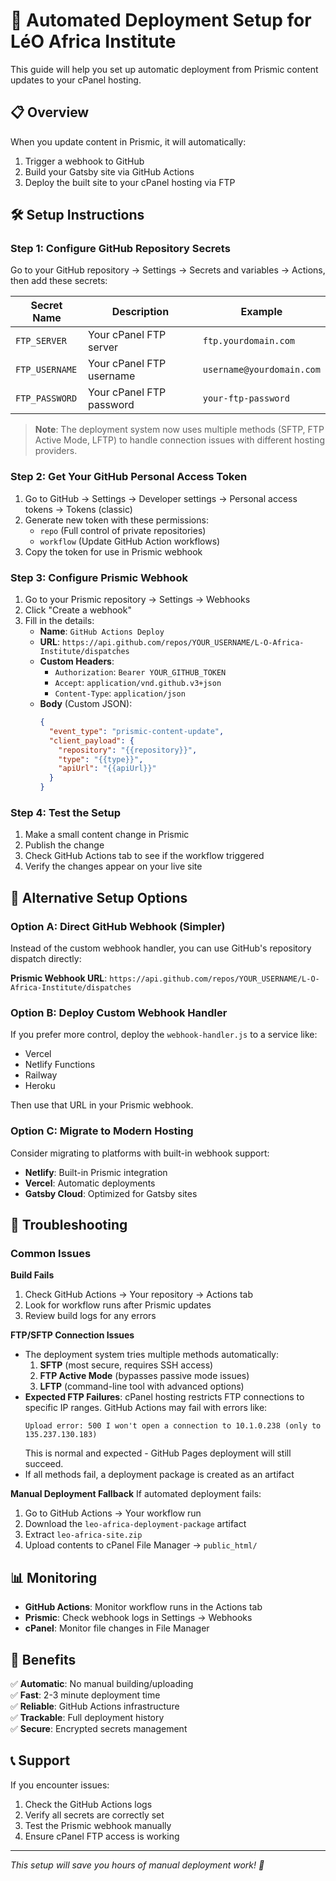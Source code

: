 # 🚀 Automated Deployment Setup for LéO Africa Institute

This guide will help you set up automatic deployment from Prismic content updates to your cPanel hosting.

## 📋 Overview

When you update content in Prismic, it will automatically:
1. Trigger a webhook to GitHub
2. Build your Gatsby site via GitHub Actions
3. Deploy the built site to your cPanel hosting via FTP

## 🛠️ Setup Instructions

### Step 1: Configure GitHub Repository Secrets

Go to your GitHub repository → Settings → Secrets and variables → Actions, then add these secrets:

| Secret Name | Description | Example |
|-------------|-------------|---------|
| `FTP_SERVER` | Your cPanel FTP server | `ftp.yourdomain.com` |
| `FTP_USERNAME` | Your cPanel FTP username | `username@yourdomain.com` |
| `FTP_PASSWORD` | Your cPanel FTP password | `your-ftp-password` |

> **Note**: The deployment system now uses multiple methods (SFTP, FTP Active Mode, LFTP) to handle connection issues with different hosting providers.

### Step 2: Get Your GitHub Personal Access Token

1. Go to GitHub → Settings → Developer settings → Personal access tokens → Tokens (classic)
2. Generate new token with these permissions:
   - `repo` (Full control of private repositories)
   - `workflow` (Update GitHub Action workflows)
3. Copy the token for use in Prismic webhook

### Step 3: Configure Prismic Webhook

1. Go to your Prismic repository → Settings → Webhooks
2. Click "Create a webhook"
3. Fill in the details:
   - **Name**: `GitHub Actions Deploy`
   - **URL**: `https://api.github.com/repos/YOUR_USERNAME/L-O-Africa-Institute/dispatches`
   - **Custom Headers**:
     - `Authorization`: `Bearer YOUR_GITHUB_TOKEN`
     - `Accept`: `application/vnd.github.v3+json`
     - `Content-Type`: `application/json`
   - **Body** (Custom JSON):
     ```json
     {
       "event_type": "prismic-content-update",
       "client_payload": {
         "repository": "{{repository}}",
         "type": "{{type}}",
         "apiUrl": "{{apiUrl}}"
       }
     }
     ```

### Step 4: Test the Setup

1. Make a small content change in Prismic
2. Publish the change
3. Check GitHub Actions tab to see if the workflow triggered
4. Verify the changes appear on your live site

## 🔧 Alternative Setup Options

### Option A: Direct GitHub Webhook (Simpler)

Instead of the custom webhook handler, you can use GitHub's repository dispatch directly:

**Prismic Webhook URL**: `https://api.github.com/repos/YOUR_USERNAME/L-O-Africa-Institute/dispatches`

### Option B: Deploy Custom Webhook Handler

If you prefer more control, deploy the `webhook-handler.js` to a service like:
- Vercel
- Netlify Functions
- Railway
- Heroku

Then use that URL in your Prismic webhook.

### Option C: Migrate to Modern Hosting

Consider migrating to platforms with built-in webhook support:
- **Netlify**: Built-in Prismic integration
- **Vercel**: Automatic deployments
- **Gatsby Cloud**: Optimized for Gatsby sites

## 🚨 Troubleshooting

### Common Issues

**Build Fails**
1. Check GitHub Actions → Your repository → Actions tab
2. Look for workflow runs after Prismic updates
3. Review build logs for any errors

**FTP/SFTP Connection Issues**
- The deployment system tries multiple methods automatically:
  1. **SFTP** (most secure, requires SSH access)
  2. **FTP Active Mode** (bypasses passive mode issues)
  3. **LFTP** (command-line tool with advanced options)
- **Expected FTP Failures**: cPanel hosting restricts FTP connections to specific IP ranges. GitHub Actions may fail with errors like:
  ```
  Upload error: 500 I won't open a connection to 10.1.0.238 (only to 135.237.130.183)
  ```
  This is normal and expected - GitHub Pages deployment will still succeed.
- If all methods fail, a deployment package is created as an artifact

**Manual Deployment Fallback**
If automated deployment fails:
1. Go to GitHub Actions → Your workflow run
2. Download the `leo-africa-deployment-package` artifact
3. Extract `leo-africa-site.zip` 
4. Upload contents to cPanel File Manager → `public_html/`

## 📊 Monitoring

- **GitHub Actions**: Monitor workflow runs in the Actions tab
- **Prismic**: Check webhook logs in Settings → Webhooks
- **cPanel**: Monitor file changes in File Manager

## 🎯 Benefits

✅ **Automatic**: No manual building/uploading  
✅ **Fast**: 2-3 minute deployment time  
✅ **Reliable**: GitHub Actions infrastructure  
✅ **Trackable**: Full deployment history  
✅ **Secure**: Encrypted secrets management  

## 📞 Support

If you encounter issues:
1. Check the GitHub Actions logs
2. Verify all secrets are correctly set
3. Test the Prismic webhook manually
4. Ensure cPanel FTP access is working

---

*This setup will save you hours of manual deployment work! 🎉*
